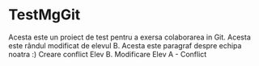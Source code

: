 # TestMgGit
Acesta este un proiect de test pentru a exersa colaborarea in Git.
Acesta este rândul modificat de elevul B.
Acesta este paragraf despre echipa noatra :)
Creare conflict Elev B.
Modificare Elev A - Conflict
